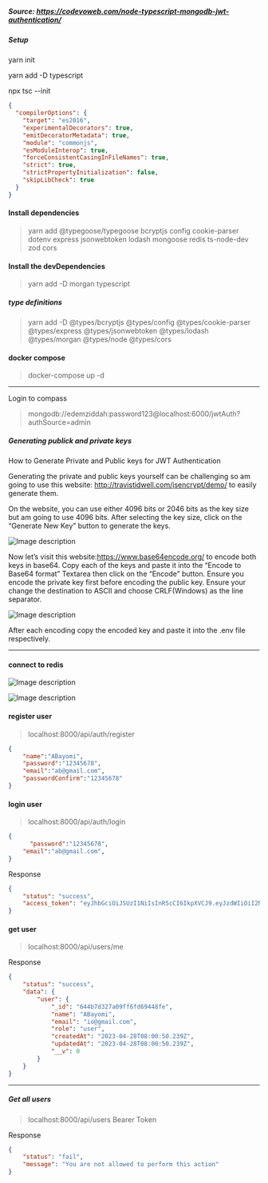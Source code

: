 ##### Source: https://codevoweb.com/node-typescript-mongodb-jwt-authentication/

##### Setup
yarn init

yarn add -D typescript

npx tsc --init

```tsconfig.json
{
  "compilerOptions": {
    "target": "es2016",
    "experimentalDecorators": true,
    "emitDecoratorMetadata": true,
    "module": "commonjs",
    "esModuleInterop": true,
    "forceConsistentCasingInFileNames": true,
    "strict": true,
    "strictPropertyInitialization": false,
    "skipLibCheck": true
  }
}


```


#### Install dependencies
> yarn add @typegoose/typegoose bcryptjs config cookie-parser dotenv express jsonwebtoken lodash mongoose redis ts-node-dev zod cors

#### Install the devDependencies
> yarn add -D morgan typescript

##### type definitions
> yarn add -D @types/bcryptjs @types/config @types/cookie-parser @types/express @types/jsonwebtoken @types/lodash @types/morgan @types/node @types/cors

#### docker compose
> docker-compose up -d

---

Login to compass
> mongodb://edemziddah:password123@localhost:6000/jwtAuth?authSource=admin


##### Generating publick and private keys
How to Generate Private and Public keys for JWT Authentication

Generating the private and public keys yourself can be challenging so am going to use this website: http://travistidwell.com/jsencrypt/demo/ to easily generate them.

On the website, you can use either 4096 bits or 2046 bits as the key size but am going to use 4096 bits. After selecting the key size, click on the “Generate New Key” button to generate the keys.

![Image description](https://dev-to-uploads.s3.amazonaws.com/uploads/articles/ucv005k83bm42c5v09l3.png)



Now let’s visit this website:https://www.base64encode.org/ to encode both keys in base64. Copy each of the keys and paste it into the “Encode to Base64 format” Textarea then click on the “Encode” button. Ensure you encode the private key first before encoding the public key.
Ensure your change the destination to ASCII and choose CRLF(Windows) as the line separator. 

![Image description](https://dev-to-uploads.s3.amazonaws.com/uploads/articles/9uztstsfzwcquqzsic9g.png)

After each encoding copy the encoded key and paste it into the .env file respectively.


---

#### connect to redis



![Image description](https://dev-to-uploads.s3.amazonaws.com/uploads/articles/lykgoix2fsrzassb5k7q.png)




![Image description](https://dev-to-uploads.s3.amazonaws.com/uploads/articles/6p6liy5ffmws0ggdhh1r.png)


#### register user
> localhost:8000/api/auth/register
```json
{
    "name":"ABayomi",
    "password":"12345678",
    "email":"ab@gmail.com",
    "passwordConfirm":"12345678"
}
```

#### login user
> localhost:8000/api/auth/login
```json
{
      "password":"12345678",
    "email":"ab@gmail.com",
}
```

Response
```json
{
    "status": "success",
    "access_token": "eyJhbGciOiJSUzI1NiIsInR5cCI6IkpXVCJ9.eyJzdWIiOiI2NDRiN2QzMjdhMDlmZjZmZDY5NDQ4ZmUiLCJpYXQiOjE2ODI2NjkzNjMsImV4cCI6MTY4MjY3MDI2M30.wX9eAiH3eTtW_aGcHFDZJLrQmERv_L7_UcH9jde86wlbE4L-eep3xE6fMdTZczOt_l7I5RGU9bRdEv9Ax-DfRHBj56mZOD7gIuDtz8lE0glRgjyzJWbrAnx0UA4sxk-gf50RiraLduzlMAfl-4da8A0mbgLWbn2utPHcISxi9BEoGUklv5JsUoWVFDWN9EQeYsVPbeIIP3zMJh_MqqxwvvFvPW_tp3HWr5voHpN6pTGnJx850a1_yoUm8zjl3Dvvce1C6FxpY_xCqR6Y1CUvrIjfjmGc9JocGD_AoXxCmLG7gC2CXnI4-HNncmMSKxGHnnVRrFApq5_FB2NHdG-DvHt4QxgueULytdM_cRQN9sDxu3y6BY0Z9JZ6Dri9wKmKwRdxdtL5CYuXa3eompWaif5TSngOXBDDsYgVhqEBQX2eQxL20h7I0LDNsCbVa17dOfQuV-8iH8okqLU5apuzofD_o3iBvn3L7rt8NwFvB2oIHSXrPvpLiRrFw3OEmVnvogZgzCYdFvcTdG5AkXLfl3_efTZr9NR50GI5eoYlx6jHIBVOIfNxZs8z3Njl_o_IPt3wV4g04wJyQEkTRFBU_OU6082A80daZ8ZwhjaWva2erBcTrms7gKvpLqI8tif_L3e-jHUOYVFfNUzNcG2IPY92IOT6TsC_zHG0s_St1bQ"
}
```

#### get user
> localhost:8000/api/users/me

Response
```json
{
    "status": "success",
    "data": {
        "user": {
            "_id": "644b7d327a09ff6fd69448fe",
            "name": "ABayomi",
            "email": "io@gmail.com",
            "role": "user",
            "createdAt": "2023-04-28T08:00:50.239Z",
            "updatedAt": "2023-04-28T08:00:50.239Z",
            "__v": 0
        }
    }
}
```


---


##### Get all users
> localhost:8000/api/users
Bearer Token

Response
```json
{
    "status": "fail",
    "message": "You are not allowed to perform this action"
}
```